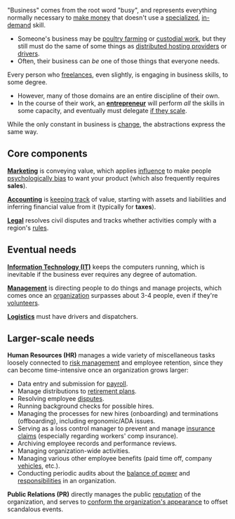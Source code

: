 
"Business" comes from the root word "busy", and represents everything normally necessary to [make money](https://adequate.life/jobs-1/) that doesn't use a [specialized](https://gainedin.site/specialization-cities/), [in-demand](https://gainedin.site/economics/) skill.

- Someone's business may be [poultry farming](/livestock/) or [custodial work](https://adequate.life/housekeeping/), but they still must do the same of some things as [distributed hosting providers](http://trendless.tech/dist-sys/) or [drivers](/autos/).
- Often, their business can *be* one of those things that everyone needs.

Every person who [freelances](/entrepreneur-freelancing/), even slightly, is engaging in business skills, to some degree.

- However, many of those domains are an entire discipline of their own.
- In the course of their work, an [**entrepreneur**](/entrepreneur/) will perform *all* the skills in some capacity, and eventually must delegate [if they scale](/entrepreneur-scaling/).

While the only constant in business is [change](https://gainedin.site/change/), the abstractions express the same way.

## Core components

**[Marketing](/marketing/)** is conveying value, which applies [influence](https://gainedin.site/influence/) to make people [psychologically bias](https://gainedin.site/bias/) to want your product (which also frequently requires **sales**).

**[Accounting](/accounting/)** is [keeping track](https://gainedin.site/math/) of value, starting with assets and liabilities and inferring financial value from it (typically for **taxes**).

**[Legal](/legally-safe/)** resolves civil disputes and tracks whether activities comply with a region's [rules](https://gainedin.site/rules/).

## Eventual needs

**[Information Technology (IT)](http://trendless.tech)** keeps the computers running, which is inevitable if the business ever requires any degree of automation.

**[Management](/mgmt/)** is directing people to do things and manage projects, which comes once an [organization](https://gainedin.site/groups-small/) surpasses about 3-4 people, even if they're [volunteers](/mgmt-npo/).

**[Logistics](/logistics/)** must have drivers and dispatchers.

## Larger-scale needs

**Human Resources (HR)** manages a wide variety of miscellaneous tasks loosely connected to [risk management](/risk-mgmt/) and employee retention, since they can become time-intensive once an organization grows larger:

- Data entry and submission for [payroll](/accounting/).
- Manage distributions to [retirement plans](/investing/).
- Resolving employee [disputes](https://adequate.life/conflicts/).
- Running background checks for possible hires.
- Managing the processes for new hires (onboarding) and terminations (offboarding), including ergonomic/ADA issues.
- Serving as a loss control manager to prevent and manage [insurance claims](/insurance/) (especially regarding workers' comp insurance).
- Archiving employee records and performance reviews.
- Managing organization-wide activities.
- Managing various other employee benefits (paid time off, company [vehicles](/autos/), etc.).
- Conducting periodic audits about the [balance of power](https://gainedin.site/power-types/) and [responsibilities](https://gainedin.site/meaning/) in an organization.

**Public Relations (PR)** directly manages the public [reputation](https://gainedin.site/image/) of the organization, and serves to [conform the organization's appearance](https://gainedin.site/image-distortion/) to offset scandalous events.
